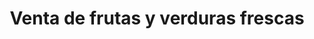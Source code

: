 ---
title: "Venta de frutas y verduras frescas"
url: /toluca-de-lerdo/venta-de-frutas-y-verduras-frescas/
shop: frutería
---